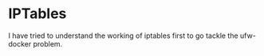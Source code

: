 # IPTables
I have tried to understand the working of iptables first to go tackle the ufw-docker problem.

